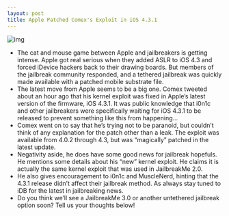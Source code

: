 ```yaml
---
layout: post
title: Apple Patched Comex's Exploit in iOS 4.3.1
---
```

![img](http://media.idownloadblog.com/wp-content/uploads/2011/03/comex-tweet.png)
* The cat and mouse game between Apple and jailbreakers is getting intense. Apple got real serious when they added ASLR to iOS 4.3 and forced iDevice hackers back to their drawing boards. But members of the jailbreak community responded, and a tethered jailbreak was quickly made available with a patched mobile substrate file.
* The latest move from Apple seems to be a big one. Comex tweeted about an hour ago that his kernel exploit was fixed in Apple’s latest version of the firmware, iOS 4.3.1. It was public knowledge that i0n1c and other jailbreakers were specifically waiting for iOS 4.3.1 to be released to prevent something like this from happening…
* Comex went on to say that he’s trying not to be paranoid, but couldn’t think of any explanation for the patch other than a leak. The exploit was available from 4.0.2 through 4.3, but was “magically” patched in the latest update.
* Negativity aside, he does have some good news for jailbreak hopefuls. He mentions some details about his “new” kernel exploit. He claims it is actually the same kernel exploit that was used in JailbreakMe 2.0.
* He also gives encouragement to i0n1c and MuscleNerd, hinting that the 4.3.1 release didn’t affect their jailbreak method. As always stay tuned to iDB for the latest in jailbreaking news.
* Do you think we’ll see a JailbreakMe 3.0 or another untethered jailbreak option soon? Tell us your thoughts below!


